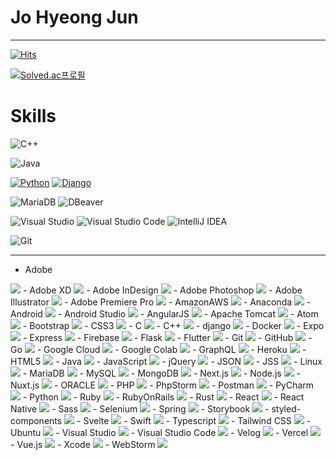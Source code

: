 # Jo Hyeong Jun
---
[![Hits](https://hits.seeyoufarm.com/api/count/incr/badge.svg?url=https%3A%2F%2Fgithub.com%2FJxun-h%2FProblem-Solving&count_bg=%23CE2525&title_bg=%23555555&icon=apple.svg&icon_color=%23E7E7E7&title=Today&edge_flat=true)](https://hits.seeyoufarm.com)


[![Solved.ac프로필](http://mazassumnida.wtf/api/v2/generate_badge?boj=hunnam5220)](https://solved.ac/hunnam5220)

# Skills
  ![C++](https://img.shields.io/badge/C++-blue.svg?&style=for-the-badge&logo=c%2B%2B&logoColor=white)
  <!-- ![Java](https://img.shields.io/badge/JAVA-007396?style=for-the-badge&logo=java&logoColor=white) -->

  ![Java](https://img.shields.io/badge/Java-3766AB?style=flat-square&logo=Java&logoColor=white)


  [![Python](https://img.shields.io/badge/-Python-F9DC3E.svg?logo=python&style=flat)](https://www.python.org/)
[![Django](https://img.shields.io/badge/-Django-092E20.svg?logo=django&style=flat)](https://www.djangoproject.com/)
  

  ![MariaDB](https://img.shields.io/badge/MariaDB-003545.svg?&style=for-the-badge&logo=MariaDB&logoColor=white)
  ![DBeaver](https://img.shields.io/badge/DBeaver-2A2A2A.svg?&style=for-the-badge&logo=DBeaver&logoColor=white)
  
  ![Visual Studio](https://img.shields.io/badge/Visual%20Studio-5C2D91.svg?&style=for-the-badge&logo=Visual%20Studio&logoColor=white)
  ![Visual Studio Code](http://img.shields.io/badge/Visual%20Studio%20Code-007ACC.svg?&style=for-the-badge&logo=Visual%20Studio%20Code&logoColor=white)
  ![IntelliJ IDEA](https://img.shields.io/badge/Intellij%20IDEA-000000.svg?&style=for-the-badge&logo=IntelliJ%20IDEA&logoColor=white)
  
  ![Git](http://img.shields.io/badge/Git-F05032.svg?style=for-the-badge&logo=Git&logoColor=white)

---

- Adobe
<img src="https://img.shields.io/badge/Adobe-FF0000?style=flat-square&logo=Adobe&logoColor=white"/>
- Adobe XD
<img src="https://img.shields.io/badge/Adobe XD-FF61F6?style=flat-square&logo=Adobe XD&logoColor=white"/>
- Adobe InDesign
<img src="https://img.shields.io/badge/Adobe InDesign-FF3366?style=flat-square&logo=Adobe InDesign&logoColor=white"/>
- Adobe Photoshop
<img src="https://img.shields.io/badge/Adobe Photoshop-31A8FF?style=flat-square&logo=Adobe Photoshop&logoColor=white"/>
- Adobe Illustrator
<img src="https://img.shields.io/badge/Adobe Illustrator-FF9A00?style=flat-square&logo=Adobe Illustrator&logoColor=white"/>
- Adobe Premiere Pro
<img src="https://img.shields.io/badge/Adobe Premiere Pro-9999FF?style=flat-square&logo=Adobe Premiere Pro&logoColor=white"/>
- AmazonAWS
<img src="https://img.shields.io/badge/Amazon AWS-232F3E?style=flat-square&logo=amazonaws&logoColor=white"/>
- Anaconda
<img src="https://img.shields.io/badge/Anaconda-44A833?style=flat-square&logo=Anaconda&logoColor=white"/>
- Android
<img src="https://img.shields.io/badge/Android-3DDC84?style=flat-square&logo=android&logoColor=white"/>
- Android Studio
<img src="https://img.shields.io/badge/Android Studio-3DDC84?style=flat-square&logo=Android Studio&logoColor=white"/>
- AngularJS
<img src="https://img.shields.io/badge/angular.js-DD0031?style=flat-square&logo=angularjs&logoColor=white"/>
- Apache Tomcat
<img src="https://img.shields.io/badge/Apache Tomcat-F8DC75?style=flat-square&logo=apachetomcat&logoColor=black"/>
- Atom
<img src="https://img.shields.io/badge/Atom-66595C?style=flat-square&logo=Atom&logoColor=white"/>
- Bootstrap
<img src="https://img.shields.io/badge/Bootstrapap-7952B3?style=flat-square&logo=bootstrap&logoColor=white"/>
- CSS3
<img src="https://img.shields.io/badge/CSS3-1572B6?style=flat-square&logo=css3&logoColor=white"/>
- C
<img src="https://img.shields.io/badge/C-A8B9CC?style=flat-square&logo=C&logoColor=white"/>
- C++
<img src="https://img.shields.io/badge/C++-00599C?style=flat-square&logo=C%2B%2B&logoColor=white"/>
- django
<img src="https://img.shields.io/badge/django-092E20?style=flat-square&logo=django&logoColor=white"/>
- Docker
<img src="https://img.shields.io/badge/Docker-2496ED?style=flat-square&logo=Docker&logoColor=white"/>
- Expo
<img src="https://img.shields.io/badge/Expo-000000?style=flat-square&logo=Expo&logoColor=white"/>
- Express
<img src="https://img.shields.io/badge/Express-000000?style=flat-square&logo=Express&logoColor=white"/>
- Firebase
<img src="https://img.shields.io/badge/Firebase-FFCA28?style=flat-square&logo=firebase&logoColor=black"/>
- Flask
<img src="https://img.shields.io/badge/Flask-000000?style=flat-square&logo=flask&logoColor=white"/>
- Flutter
<img src="https://img.shields.io/badge/Flutter-02569B?style=flat-square&logo=flutter&logoColor=white"/>
- Git
<img src="https://img.shields.io/badge/Git-F05032?style=flat-square&logo=git&logoColor=white"/>
- GitHub
<img src="https://img.shields.io/badge/GitHub-181717?style=flat-square&logo=GitHub&logoColor=white"/>
- Go
<img src="https://img.shields.io/badge/Go-00ADD8?style=flat-square&logo=Go&logoColor=white"/>
- Google Cloud
<img src="https://img.shields.io/badge/Google Cloud-4285F4?style=flat-square&logo=Google Cloud&logoColor=white"/>
- Google Colab
<img src="https://img.shields.io/badge/Google Colab-F9AB00?style=flat-square&logo=Google Colab&logoColor=white"/>
- GraphQL
<img src="https://img.shields.io/badge/GraphQL-E10098?style=flat-square&logo=GraphQL&logoColor=white"/>
- Heroku
<img src="https://img.shields.io/badge/Heroku-430098?style=flat-square&logo=Heroku&logoColor=white"/>
- HTML5
<img src="https://img.shields.io/badge/HTML5-E34F26?style=flat-square&logo=html5&logoColor=white"/>
- Java
<img src="https://img.shields.io/badge/java-007396?style=flat-square&logo=java&logoColor=white"/>
- JavaScript
<img src="https://img.shields.io/badge/JavaScript-F7DF1E?style=flat-square&logo=javascript&logoColor=black"/>
- jQuery
<img src="https://img.shields.io/badge/jQuery-0769AD?style=flat-square&logo=jQuery&logoColor=white"/>
- JSON
<img src="https://img.shields.io/badge/JSON-000000?style=flat-square&logo=json&logoColor=white"/>
- JSS
<img src="https://img.shields.io/badge/JSS-F7DF1E?style=flat-square&logo=JSS&logoColor=black"/>
- Linux
<img src="https://img.shields.io/badge/Linux-FCC624?style=flat-square&logo=linux&logoColor=black"/>
- MariaDB
<img src="https://img.shields.io/badge/MariaDB-003545?style=flat-square&logo=mariaDB&logoColor=white"/>
- MySQL
<img src="https://img.shields.io/badge/MySQL-4479A1?style=flat-square&logo=MySQL&logoColor=white"/>
- MongoDB
<img src="https://img.shields.io/badge/MongoDB-47A248?style=flat-square&logo=MongoDB&logoColor=white"/>
- Next.js
<img src="https://img.shields.io/badge/Next.js-000000?style=flat-square&logo=Next.js&logoColor=white"/>
- Node.js
<img src="https://img.shields.io/badge/Node.js-339933?style=flat-square&logo=Node.js&logoColor=white"/>
- Nuxt.js
<img src="https://img.shields.io/badge/Nuxt.js-00DC82?style=flat-square&logo=Nuxt.js&logoColor=white"/>
- ORACLE
<img src="https://img.shields.io/badge/ORACLE-F80000?style=flat-square&logo=oracle&logoColor=white"/>
- PHP
<img src="https://img.shields.io/badge/PHP-777BB4?style=flat-square&logo=php&logoColor=white"/>
- PhpStorm
<img src="https://img.shields.io/badge/PhpStorm-000000?style=flat-square&logo=PhpStorm&logoColor=white"/>
- Postman
<img src="https://img.shields.io/badge/Postman-FF6C37?style=flat-square&logo=Postman&logoColor=white"/>
- PyCharm
<img src="https://img.shields.io/badge/PyCharm-000000?style=flat-square&logo=PyCharm&logoColor=white"/>
- Python
<img src="https://img.shields.io/badge/Python-3776AB?style=flat-square&logo=Python&logoColor=white"/>
- Ruby
<img src="https://img.shields.io/badge/Ruby-CC342D?style=flat-square&logo=Ruby&logoColor=white"/>
- RubyOnRails
<img src="https://img.shields.io/badge/RubyOnRails-CC0000?style=flat-square&logo=RubyOnRails&logoColor=white"/>
- Rust
<img src="https://img.shields.io/badge/Rust-000000?style=flat-square&logo=Rust&logoColor=white"/>
- React
<img src="https://img.shields.io/badge/React-61DAFB?style=flat-square&logo=React&logoColor=black"/>
- React Native
<img src="https://img.shields.io/badge/React Native-61DAFB?style=flat-square&logo=React&logoColor=black"/>
- Sass
<img src="https://img.shields.io/badge/Sass-CC6699?style=flat-square&logo=Sass&logoColor=white"/>
- Selenium
<img src="https://img.shields.io/badge/Selenium-43B02A?style=flat-square&logo=Selenium&logoColor=white"/>
- Spring
<img src="https://img.shields.io/badge/Spring-6DB33F?style=flat-square&logo=Spring&logoColor=white"/>
- Storybook
<img src="https://img.shields.io/badge/Storybook-FF4785?style=flat-square&logo=Storybook&logoColor=white"/>
- styled-components
<img src="https://img.shields.io/badge/styled components-DB7093?style=flat-square&logo=styled-components&logoColor=white"/>
- Svelte
<img src="https://img.shields.io/badge/Svelte-FF3E00?style=flat-square&logo=Svelte&logoColor=white"/>
- Swift
<img src="https://img.shields.io/badge/Swift-F05138?style=flat-square&logo=Swift&logoColor=white"/>
- Typescript
<img src="https://img.shields.io/badge/Typescript-3178C6?style=flat-square&logo=Typescript&logoColor=white"/>
- Tailwind CSS
<img src="https://img.shields.io/badge/Tailwind CSS-06B6D4?style=flat-square&logo=Tailwind CSS&logoColor=white"/>
- Ubuntu
<img src="https://img.shields.io/badge/Ubuntu-E95420?style=flat-square&logo=Ubuntu&logoColor=white"/>
- Visual Studio
<img src="https://img.shields.io/badge/Visual Studio-5C2D91?style=flat-square&logo=Visual Studio&logoColor=white"/>
- Visual Studio Code
<img src="https://img.shields.io/badge/Visual Studio Code-007ACC?style=flat-square&logo=Visual Studio Code&logoColor=white"/>
- Velog
<img src="https://img.shields.io/badge/Velog-20C997?style=flat-square&logo=velog&logoColor=white"/>
- Vercel
<img src="https://img.shields.io/badge/Vercel-000000?style=flat-square&logo=Vercel&logoColor=white"/>
- Vue.js
<img src="https://img.shields.io/badge/Vue.js-4FC08D?style=flat-square&logo=Vue.js&logoColor=white"/>
- Xcode
<img     src="https://img.shields.io/badge/Xcode-147EFB?style=flat-square&logo=Xcode&logoColor=white"/>
- WebStorm
<img src="https://img.shields.io/badge/WebStorm-000000?style=flat-square&logo=WebStorm&logoColor=white"/>

<!--   [![Top Langs](https://github-readme-stats.vercel.app/api/top-langs/?username=HyunSik-log&layout=compact)](https://github.com/HyunSik-log/github-readme-stats)
 -->
  <!--
  **HyunSik-log/HyunSik-log** is a ✨ _special_ ✨ repository because its `README.md` (this file) appears on your GitHub profile.

  Here are some ideas to get you started:

  - 🔭 I’m currently working on in Ta
  - 🌱 I’m currently learning ...
  - 👯 I’m looking to collaborate on ...
  - 🤔 I’m looking for help with ...
  - 💬 Ask me about ...
  - 📫 How to reach me: ...
  - 😄 Pronouns: ...
  - ⚡ Fun fact: ...
  -->
